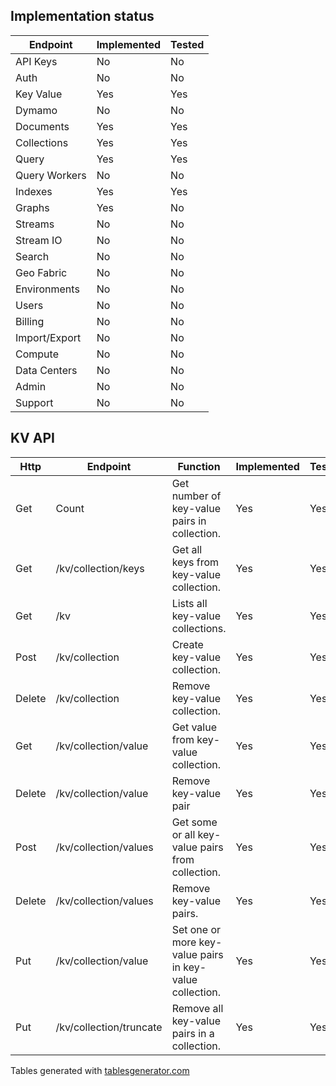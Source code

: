 ## Implementation status

| Endpoint      | Implemented | Tested |
|---------------|-------------|--------|
| API Keys      | No          | No     |
| Auth          | No          | No     |
| Key Value     | Yes         | Yes    |
| Dymamo        | No          | No     |
| Documents     | Yes         | Yes    |
| Collections   | Yes         | Yes    |
| Query         | Yes         | Yes    |
| Query Workers | No          | No     |
| Indexes       | Yes         | Yes    |
| Graphs        | Yes         | No     |
| Streams       | No          | No     |
| Stream IO     | No          | No     |
| Search        | No          | No     |
| Geo Fabric    | No          | No     |
| Environments  | No          | No     |
| Users         | No          | No     |
| Billing       | No          | No     |
| Import/Export | No          | No     |
| Compute       | No          | No     |
| Data Centers  | No          | No     |
| Admin         | No          | No     |
| Support       | No          | No     |


## KV API 

| Http   | Endpoint                | Function                                                 | Implemented | Tested | Done |
|--------|-------------------------|----------------------------------------------------------|-------------|--------|------|
| Get    | Count                   | Get number of key-value pairs in collection.             | Yes         | Yes    | Yes  |
| Get    | /kv/collection/keys     | Get all keys from key-value collection.                  | Yes         | Yes    | Yes  |
| Get    | /kv                     | Lists all key-value collections.                         | Yes         | Yes    | Yes  |
| Post   | /kv/collection          | Create key-value collection.                             | Yes         | Yes    | Yes  |
| Delete | /kv/collection          | Remove key-value collection.                             | Yes         | Yes    | Yes  |
| Get    | /kv/collection/value    | Get value from key-value collection.                     | Yes         | Yes    | Yes  |
| Delete | /kv/collection/value    | Remove key-value pair                                    | Yes         | Yes    | Yes  |
| Post   | /kv/collection/values   | Get some or all key-value pairs from collection.         | Yes         | Yes    | Yes  |
| Delete | /kv/collection/values   | Remove key-value pairs.                                  | Yes         | Yes    | Yes  |
| Put    | /kv/collection/value    | Set one or more key-value pairs in key-value collection. | Yes         | Yes    | Yes  |
| Put    | /kv/collection/truncate | Remove all key-value pairs in a collection.              | Yes         | Yes    | Yes  |



Tables generated with [tablesgenerator.com](https://www.tablesgenerator.com/markdown_tables#)